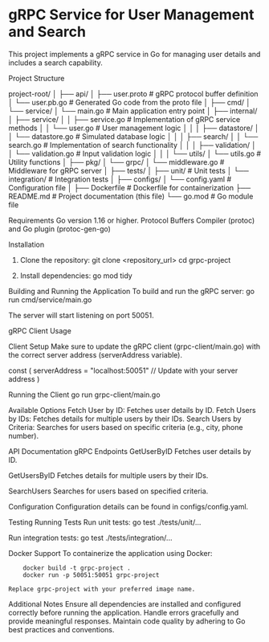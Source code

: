 # gRPC Service for User Management and Search

This project implements a gRPC service in Go for managing user details and includes a search capability.


Project Structure

project-root/
│
├── api/
│ ├── user.proto # gRPC protocol buffer definition
│ └── user.pb.go # Generated Go code from the proto file
│
├── cmd/
│ └── service/
│ └── main.go # Main application entry point
│
├── internal/
│ ├── service/
│ │ ├── service.go # Implementation of gRPC service methods
│ │ └── user.go # User management logic
│ │
│ ├── datastore/
│ │ └── datastore.go # Simulated database logic
│ │
│ ├── search/
│ │ └── search.go # Implementation of search functionality
│ │
│ ├── validation/
│ │ └── validation.go # Input validation logic
│ │
│ └── utils/
│ └── utils.go # Utility functions
│
├── pkg/
│ └── grpc/
│ └── middleware.go # Middleware for gRPC server
│
├── tests/
│ ├── unit/ # Unit tests
│ └── integration/ # Integration tests
│
├── configs/
│ └── config.yaml # Configuration file
│
├── Dockerfile # Dockerfile for containerization
├── README.md # Project documentation (this file)
└── go.mod # Go module file


Requirements
 Go version 1.16 or higher.
 Protocol Buffers Compiler (protoc) and Go plugin (protoc-gen-go)


Installation

1. Clone the repository:
    git clone <repository_url>
    cd grpc-project

2. Install dependencies:
    go mod tidy


Building and Running the Application
   To build and run the gRPC server:
    go run cmd/service/main.go

The server will start listening on port 50051.


gRPC Client Usage

Client Setup
Make sure to update the gRPC client (grpc-client/main.go) with the correct server address (serverAddress variable).

const (
    serverAddress = "localhost:50051"  // Update with your server address
)


Running the Client
    go run grpc-client/main.go

Available Options
    Fetch User by ID: Fetches user details by ID.
    Fetch Users by IDs: Fetches details for multiple users by their IDs.
    Search Users by Criteria: Searches for users based on specific criteria (e.g., city, phone number).

API Documentation
gRPC Endpoints
  GetUserByID
    Fetches user details by ID.
  
   GetUsersByID
    Fetches details for multiple users by their IDs.

   SearchUsers
    Searches for users based on specified criteria.

Configuration
    Configuration details can be found in configs/config.yaml.


Testing
    Running Tests
        Run unit tests:
            go test ./tests/unit/...

Run integration tests:
    go test ./tests/integration/...


Docker Support
    To containerize the application using Docker:

        docker build -t grpc-project .
        docker run -p 50051:50051 grpc-project

    Replace grpc-project with your preferred image name.


Additional Notes
    Ensure all dependencies are installed and configured correctly before running the application.
    Handle errors gracefully and provide meaningful responses.
    Maintain code quality by adhering to Go best practices and conventions.




